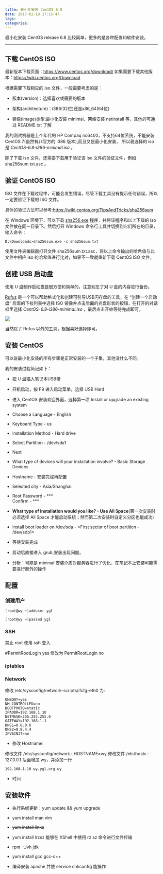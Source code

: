 ```yaml
---
title: 最小化安装 CentOS 6.8
date: 2017-02-19 17:16:47
tags:
categories:
---
```


最小化安装 CentOS release 6.8 比较简单，更多的是各种配置和软件安装。

<!--more-->

---

## 下载 CentOS ISO

最新版本下载页面：https://www.centos.org/download/
如果需要下载其他版本：https://wiki.centos.org/Download

根据需要下载相应的 iso 文件，一般需要考虑的是：

* 版本(version)：选择喜欢或需要的版本

* 架构(architecture)：i386(32位)还是x86_64(64位)

* 镜像(image)类型:最小化安装 minimal、网络安装 netinstall 等，其他的可通过 README.txt 了解


我的测试机器是上个年代的 HP Compaq nc6400，不支持64位系统，不能安装 CentOS 7(虽然有非官方的 i386 版本),而且又是最小化安装，
所以我选择的 iso 是 *CentOS-6.8-i386-minimal.iso* 。

除了下载 iso 文件，还需要下载用于验证该 iso 文件的验证文件，例如 sha256sum.txt.asc 。

## 验证 CentOS ISO

ISO 文件在下载过程中，可能会发生错误，尽管下载工具没有提示任何错误，所以一定要验证下载的 ISO 文件。

具体的验证方法可以参考:https://wiki.centos.org/TipsAndTricks/sha256sum

在 Windows 环境下，可以下载 [sha256.exe](http://www.labtestproject.com/files/win/sha256sum/sha256sum.exe) 程序，并将该程序和以上下载的
iso 文件放在同一目录下。然后打开 Windows 命令行工具并切换到它们所在的目录，输入命令：

```
D:\Downloads>sha256sum.exe -c sha256sum.txt
```

使用文件夹编辑器打开文件 sha256sum.txt.asc，将以上命令输出的哈希值与此文件中相应 iso 的哈希值进行比对，如果不一致就重新下载 CentOS ISO 文件。


## 创建 USB 启动盘

使用 U 盘制作启动盘是很方便和简单的，注意别忘了对 U 盘的内容进行备份。

[Rufus](https://rufus.akeo.ie/) 是一个可以帮助格式化和创建可引导USB闪存盘的工具，在 “创建一个启动盘” 后面的下拉列表中选择 ISO 镜像并点击后面的光盘形状的按钮，在打开的对话框里选择 *CentOS-6.8-i386-minimal.iso* ，最后点击开始等待完成即可。

![](/images/rufus.PNG)

当然除了 Rufus 以外的工具，根据喜好选择即可。

## 安装 CentOS

可以说最小化安装的所有步骤是正常安装的一个子集，其他没什么不同。

我的安装过程简记如下：

* 把 U 盘插入笔记本USB槽

* 开机启动，按 F9 进入启动菜单，选择 USB Hard

* 进入 CentOS 安装欢迎界面，选择第一项 Install or upgrade an existing system

* Choose a Language - English

* Keyboard Type - us

* Installation Method - Hard drive

* Select Partition - /dev/sda1

* Next

* What type of devices will your installation involve? - Basic Storage Devices

* Hostname - 安装完成再配置

* Selected city - Asia/Shanghai

* Root Password - \*\*\*  
Confirm - \*\*\*

* **What type of installation would you like? - Use All Space**(第一次安装时必须选择 All Space 才能启动系统；然而第二次安装时自定义分区也能成功)

* Install boot loader on /dev/sda - <First sector of boot partition - /dev/sdb1>

* 等待安装完成

* 启动后直接进入 grub,安装出现问题。

* 分析：可能是 minimal 安装介质对服务器进行了优化，在笔记本上安装可能需要进行额外的操作


## 配置

### 创建用户

```
[root@wy ~]adduser ygl

[root@wy ~]passwd ygl
```


### SSH

禁止 root 使用 ssh 登入

\#PermitRootLogin yes
修改为
PermitRootLogin no

### iptables


### Network

修改 /etc/sysconfig/network-scripts/ifcfg-eth0 为:

```
ONBOOT=yes
NM_CONTROLLED=no
BOOTPROTO=static
IPADDR=192.168.1.10
NETMASK=255.255.255.0
GATEWAY=192.168.1.1
DNS1=8.8.8.8
DNS2=8.8.4.4
IPV6INIT=no
```

* 修改 Hostname:

修改文件 /etc/sysconfig/network : HOSTNAME=wy
修改文件 /etc/hosts : 127.0.0.1 后面增加 wy，并添加一行

```
192.168.1.10 wy.ygl.org wy
```

* 时间


## 安装软件


* 执行系统更新：yum update && yum upgrade

* yum install man vim

* ~~yum install links~~

* yum install lrzsz 能够在 XShell 中使用 rz sz 命令进行文件传输

* rpm -Uvh jdk

* yum install gcc gcc-c++

* 编译安装 apache 并使 service chkconfig 能操作
